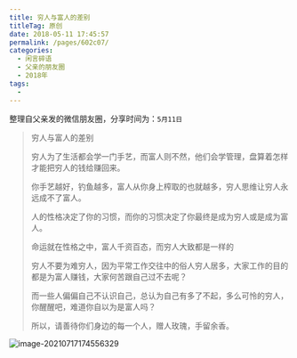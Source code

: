 ```yaml
---
title: 穷人与富人的差别
titleTag: 原创
date: 2018-05-11 17:45:57
permalink: /pages/602c07/
categories:
  - 闲言碎语
  - 父亲的朋友圈
  - 2018年
tags:
  - 
---
```

整理自父亲发的微信朋友圈，分享时间为：`5月11日`

> 穷人与富人的差别
>
> 穷人为了生活都会学一门手艺，而富人则不然，他们会学管理，盘算着怎样才能把穷人的钱给赚回来。
>
> 你手艺越好，钓鱼越多，富人从你身上榨取的也就越多，穷人思维让穷人永远成不了富人。
>
> 人的性格决定了你的习惯，而你的习惯决定了你最终是成为穷人或是成为富人。
>
> 命运就在性格之中，富人千资百态，而穷人大致都是一样的
>
> 穷人不要为难穷人，因为平常工作交往中的俗人穷人居多，大家工作的目的都是为富人赚钱，大家何苦跟自己过不去呢？
>
> 而一些人偏偏自己不认识自己，总认为自己有多了不起，多么可怜的穷人，你醒醒吧，难道你自以为是富人吗？
>
> 所以，请善待你们身边的每一个人，赠人玫瑰，手留余香。

![image-20210717174556329](http://t.eryajf.net/imgs/2021/09/0c94a2f7053a0db8.jpg)